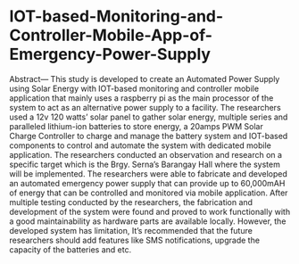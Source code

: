# IOT-based-Monitoring-and-Controller-Mobile-App-of-Emergency-Power-Supply

Abstract— This study is developed to create an Automated Power Supply using Solar Energy with IOT-based monitoring and controller mobile application that mainly uses a raspberry pi as the main processor of the system to act as an alternative power supply to a facility. The researchers used a 12v 120 watts’ solar panel to gather solar energy, multiple series and paralleled lithium-ion batteries to store energy, a 20amps PWM Solar Charge Controller to charge and manage the battery system and IOT-based components to control and automate the system with dedicated mobile application. The researchers conducted an observation and research on a specific target which is the Brgy. Serna’s Barangay Hall where the system will be implemented. The researchers were able to fabricate and developed an automated emergency power supply that can provide up to 60,000mAH of energy that can be controlled and monitored via mobile application. After multiple testing conducted by the researchers, the fabrication and development of the system were found and proved to work functionally with a good maintainability as hardware parts are available locally. However, the developed system has limitation, It’s recommended that the future researchers should add features like SMS notifications, upgrade the capacity of the batteries and etc.
